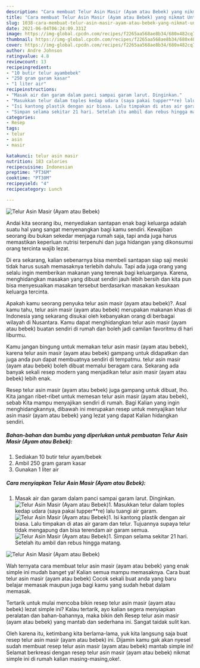 ```yaml
---
description: "Cara membuat Telur Asin Masir (Ayam atau Bebek) yang nikmat Untuk Jualan"
title: "Cara membuat Telur Asin Masir (Ayam atau Bebek) yang nikmat Untuk Jualan"
slug: 1038-cara-membuat-telur-asin-masir-ayam-atau-bebek-yang-nikmat-untuk-jualan
date: 2021-06-04T06:24:09.331Z
image: https://img-global.cpcdn.com/recipes/f2265aa568ae8b34/680x482cq70/telur-asin-masir-ayam-atau-bebek-foto-resep-utama.jpg
thumbnail: https://img-global.cpcdn.com/recipes/f2265aa568ae8b34/680x482cq70/telur-asin-masir-ayam-atau-bebek-foto-resep-utama.jpg
cover: https://img-global.cpcdn.com/recipes/f2265aa568ae8b34/680x482cq70/telur-asin-masir-ayam-atau-bebek-foto-resep-utama.jpg
author: Andre Johnson
ratingvalue: 4.8
reviewcount: 13
recipeingredient:
- "10 butir telur ayambebek"
- "250 gram garam kasar"
- "1 liter air"
recipeinstructions:
- "Masak air dan garam dalam panci sampai garam larut. Dinginkan."
- "Masukkan telur dalam toples kedap udara (saya pakai tupper**re) lalu tuangi air garam."
- "Isi kantong plastik dengan air biasa. Lalu timpakan di atas air garam dan telur. Tujuannya supaya telur tidak mengapung dan bisa terendam air garam semua."
- "Simpan selama sekitar 21 hari. Setelah itu ambil dan rebus hingga matang."
categories:
- Resep
tags:
- telur
- asin
- masir

katakunci: telur asin masir 
nutrition: 183 calories
recipecuisine: Indonesian
preptime: "PT36M"
cooktime: "PT30M"
recipeyield: "4"
recipecategory: Lunch

---
```



![Telur Asin Masir (Ayam atau Bebek)](https://img-global.cpcdn.com/recipes/f2265aa568ae8b34/680x482cq70/telur-asin-masir-ayam-atau-bebek-foto-resep-utama.jpg)

Andai kita seorang ibu, menyediakan santapan enak bagi keluarga adalah suatu hal yang sangat menyenangkan bagi kamu sendiri. Kewajiban seorang ibu bukan sekedar menjaga rumah saja, tapi anda juga harus memastikan keperluan nutrisi terpenuhi dan juga hidangan yang dikonsumsi orang tercinta wajib lezat.

Di era  sekarang, kalian sebenarnya bisa membeli santapan siap saji meski tidak harus susah memasaknya terlebih dahulu. Tapi ada juga orang yang selalu ingin memberikan makanan yang terenak bagi keluarganya. Karena, menghidangkan masakan yang dibuat sendiri jauh lebih bersih dan kita pun bisa menyesuaikan masakan tersebut berdasarkan masakan kesukaan keluarga tercinta. 



Apakah kamu seorang penyuka telur asin masir (ayam atau bebek)?. Asal kamu tahu, telur asin masir (ayam atau bebek) merupakan makanan khas di Indonesia yang sekarang disukai oleh kebanyakan orang di berbagai wilayah di Nusantara. Kamu dapat menghidangkan telur asin masir (ayam atau bebek) buatan sendiri di rumah dan boleh jadi camilan favoritmu di hari liburmu.

Kamu jangan bingung untuk memakan telur asin masir (ayam atau bebek), karena telur asin masir (ayam atau bebek) gampang untuk didapatkan dan juga anda pun dapat membuatnya sendiri di tempatmu. telur asin masir (ayam atau bebek) boleh dibuat memalui beragam cara. Sekarang ada banyak sekali resep modern yang menjadikan telur asin masir (ayam atau bebek) lebih enak.

Resep telur asin masir (ayam atau bebek) juga gampang untuk dibuat, lho. Kita jangan ribet-ribet untuk memesan telur asin masir (ayam atau bebek), sebab Kita mampu menyajikan sendiri di rumah. Bagi Kalian yang ingin menghidangkannya, dibawah ini merupakan resep untuk menyajikan telur asin masir (ayam atau bebek) yang lezat yang dapat Kalian hidangkan sendiri.

<!--inarticleads1-->

##### Bahan-bahan dan bumbu yang diperlukan untuk pembuatan Telur Asin Masir (Ayam atau Bebek):

1. Sediakan 10 butir telur ayam/bebek
1. Ambil 250 gram garam kasar
1. Gunakan 1 liter air




<!--inarticleads2-->

##### Cara menyiapkan Telur Asin Masir (Ayam atau Bebek):

1. Masak air dan garam dalam panci sampai garam larut. Dinginkan.
<img src="https://img-global.cpcdn.com/steps/f9ed19acd9606d7b/160x128cq70/telur-asin-masir-ayam-atau-bebek-langkah-memasak-1-foto.jpg" alt="Telur Asin Masir (Ayam atau Bebek)">1. Masukkan telur dalam toples kedap udara (saya pakai tupper**re) lalu tuangi air garam.
<img src="https://img-global.cpcdn.com/steps/737e2e5899b221fd/160x128cq70/telur-asin-masir-ayam-atau-bebek-langkah-memasak-2-foto.jpg" alt="Telur Asin Masir (Ayam atau Bebek)">1. Isi kantong plastik dengan air biasa. Lalu timpakan di atas air garam dan telur. Tujuannya supaya telur tidak mengapung dan bisa terendam air garam semua.
<img src="https://img-global.cpcdn.com/steps/4ff728927c90239e/160x128cq70/telur-asin-masir-ayam-atau-bebek-langkah-memasak-3-foto.jpg" alt="Telur Asin Masir (Ayam atau Bebek)">1. Simpan selama sekitar 21 hari. Setelah itu ambil dan rebus hingga matang.
<img src="https://img-global.cpcdn.com/steps/6d7abd5f736284a5/160x128cq70/telur-asin-masir-ayam-atau-bebek-langkah-memasak-4-foto.jpg" alt="Telur Asin Masir (Ayam atau Bebek)">



Wah ternyata cara membuat telur asin masir (ayam atau bebek) yang enak simple ini mudah banget ya! Kalian semua mampu memasaknya. Cara buat telur asin masir (ayam atau bebek) Cocok sekali buat anda yang baru belajar memasak maupun juga bagi kamu yang sudah hebat dalam memasak.

Tertarik untuk mulai mencoba bikin resep telur asin masir (ayam atau bebek) lezat simple ini? Kalau tertarik, ayo kalian segera menyiapkan peralatan dan bahan-bahannya, maka bikin deh Resep telur asin masir (ayam atau bebek) yang mantab dan sederhana ini. Sangat taidak sulit kan. 

Oleh karena itu, ketimbang kita berlama-lama, yuk kita langsung saja buat resep telur asin masir (ayam atau bebek) ini. Dijamin kamu gak akan nyesel sudah membuat resep telur asin masir (ayam atau bebek) mantab simple ini! Selamat berkreasi dengan resep telur asin masir (ayam atau bebek) nikmat simple ini di rumah kalian masing-masing,oke!.

